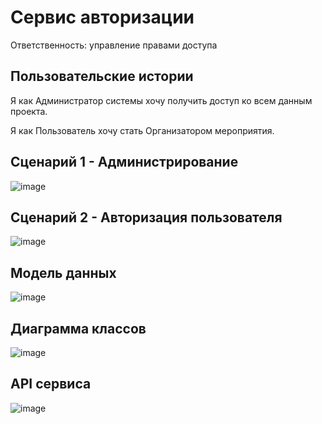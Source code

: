 # Сервис авторизации

Ответственность: управление правами доступа 

## Пользовательские истории

Я как Администратор системы хочу получить доступ ко всем данным проекта.

Я как Пользователь хочу стать Организатором мероприятия.

## Сценарий 1 - Администрирование
![image](https://user-images.githubusercontent.com/85519603/166494415-bb7ca6a0-beb8-4ecc-b882-7ef7e76aaa24.png)

## Сценарий 2 - Авторизация пользователя
![image](https://user-images.githubusercontent.com/85519603/166494497-b0bdaf2d-08b5-4f32-ae3c-8656d39903da.png)

## Модель данных
![image](https://user-images.githubusercontent.com/85519603/166705119-a7ebcbe0-2a55-4ec2-b9a3-bd0879fa888b.png)

## Диаграмма классов
![image](https://user-images.githubusercontent.com/85519603/166705364-73b1c1f4-f791-4b49-88ac-f0598a220eab.png)

## API сервиса
![image](https://user-images.githubusercontent.com/85519603/165559457-8e7f7828-19d1-452f-8560-d97498e57f32.png)


